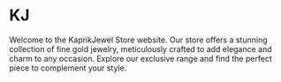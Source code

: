 # KJ
Welcome to the KaprikJewel Store website. Our store offers a stunning collection of fine gold jewelry, meticulously crafted to add elegance and charm to any occasion. Explore our exclusive range and find the perfect piece to complement your style.  
